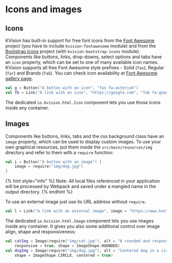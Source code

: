 # Icons and images

## Icons

KVision has built-in support for free font icons from the [Font Awesome](https://fontawesome.com) project \(you have to include `kvision-fontawesome` module\) and from the [Bootstrap Icons](https://icons.getbootstrap.com/) project \(with `kvision-bootstrap-icons` module\). Components like buttons, links, drop-downs, select options and tabs have an `icon` property, which can be set to one of many available icon names. KVision supports all free Font Awesome style prefixes  - Solid \(`fas`\), Regular \(`far`\) and Brands \(`fab`\). You can check icon availability at [Font Awesome gallery page](https://fontawesome.com/icons?d=gallery&m=free).

```kotlin
val g = Button("A button with an icon", "fas fa-asterisk")
val fb = Link("A link with an icon", "https://google.com", "fab fa-google")
```

The dedicated `io.kvision.html.Icon` component lets you use those icons inside any container.

## Images

Components like buttons, links, tabs and the css background class have an `image` property, which can be used to display custom images. To use your own graphical resources, put them inside the `src/main/resources/img` directory and refer to them with a `require` function:

```kotlin
val i = Button("A button with an image") {
    image = require("img/dog.jpg")
}
```

{% hint style="info" %}
Note: All local files referenced in your application will be processed by Webpack and saved under a mangled name in the output directory.
{% endhint %}

To use an external image just use its URL address without `require`.

```kotlin
val l = Link("A link with an external image", image = "https://www.host.com/logo.png")
```

The dedicated `io.kvision.html.Image` component lets you use images inside any container. It gives you also some additional control over image align, shape and responsiveness:

```kotlin
val catImg = Image(require("img/cat.jpg"), alt = "A rounded and responsive cat",
    responsive = true, shape = ImageShape.ROUNDED)
val dogImg = Image(require("img/dog.jpg"), alt = "Centered dog in a circle",
    shape = ImageShape.CIRCLE, centered = true)
```

